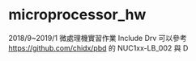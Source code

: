 # microprocessor_hw
2018/9~2019/1 微處理機實習作業
Include Drv 可以參考 https://github.com/chidx/pbd 的 NUC1xx-LB_002 與 D

